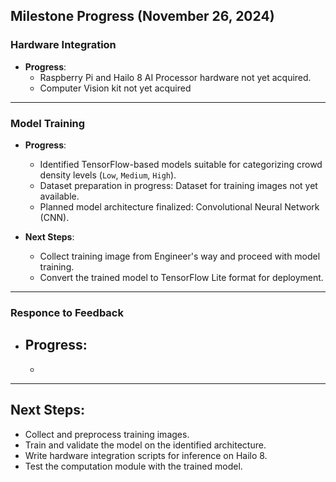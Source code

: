 ## Milestone Progress (November 26, 2024)

### **Hardware Integration**
- **Progress**: 
  - Raspberry Pi and Hailo 8 AI Processor hardware not yet acquired.
  - Computer Vision kit not yet acquired

---

### **Model Training**
- **Progress**:
  - Identified TensorFlow-based models suitable for categorizing crowd density levels (`Low`, `Medium`, `High`).
  - Dataset preparation in progress: Dataset for training images not yet available.
  - Planned model architecture finalized: Convolutional Neural Network (CNN).

- **Next Steps**:
  - Collect training image from Engineer's way and proceed with model training.
  - Convert the trained model to TensorFlow Lite format for deployment.

---

### **Responce to Feedback**
- **Progress**:
  - 
  - 

---

## Next Steps:
- Collect and preprocess training images.
- Train and validate the model on the identified architecture.
- Write hardware integration scripts for inference on Hailo 8.
- Test the computation module with the trained model.